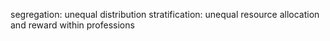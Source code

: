 
segregation: unequal distribution
stratification: unequal resource allocation and reward within professions